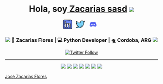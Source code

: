 

<div align="center">
   <h1>Hola, soy<a href="https://github.com/Xukay101"> Zacarias sasd</a> <img src="https://media.giphy.com/media/hvRJCLFzcasrR4ia7z/giphy.gif" width="25px" /> </h1>
</div>

<p align='center'>
   <a href="www.linkedin.com/in/jose-zacarias-flores-developer"><img height="30" src="https://raw.githubusercontent.com/8bithemant/8bithemant/master/linkedin.png?raw=true"></a>&nbsp;&nbsp;
<a href="https://twitter.com/Zaka_827"><img height="30" src="https://raw.githubusercontent.com/8bithemant/8bithemant/master/twitter.png?raw=true"></a>&nbsp;&nbsp;
<a href="https://discordapp.com/users/Z4k4#8851"><img height="30" src="https://raw.githubusercontent.com/github/explore/2a3ce46f963399611d8e2054bb0ce9a4b539296a/topics/discord/discord.png"></a>&nbsp;&nbsp;
 </p>



<div align="center">
<h3><img src="https://media.giphy.com/media/WUlplcMpOCEmTGBtBW/giphy.gif" width="30"> 🔧 Zacarias Flores | 💻 Python Developer | 🛸  Cordoba, ARG <img src="https://media.giphy.com/media/WUlplcMpOCEmTGBtBW/giphy.gif" width="30"></h3>
</div>



<p align="center">
   <a href="https://twitter.com/Zaka_827"><img alt="Twitter Follow" src="https://img.shields.io/twitter/follow/Zaka_827?style=for-the-badge&color=09f&labelColor=black&logo=twitter&label=@Zaka_827"></a>
   <br> <!-- <a href="https://badges.pufler.dev/visits/mayhemantt/mayhemantt"> <img alt="Zacarias github" src="https://badges.pufler.dev/visits/mayhemantt/mayhemantt"> </a> -->
 </p>
 
<hr>
<p align="center">
<img src="https://img.shields.io/badge/Linux-FCC624?style=for-the-badge&logo=linux&logoColor=black"/> 
<img src="https://img.shields.io/badge/pandas-%23150458.svg?style=for-the-badge&logo=pandas&logoColor=white"/> 
<img src="https://img.shields.io/badge/VIM-%2311AB00.svg?style=for-the-badge&logo=vim&logoColor=white"/> 
<img src="https://img.shields.io/badge/NeoVim-%2357A143.svg?&style=for-the-badge&logo=neovim&logoColor=white"/> 
<img src="https://img.shields.io/badge/python%20-%2314354C.svg?&style=for-the-badge&logo=python&logoColor=white"/> 
<img src="https://img.shields.io/badge/git%20-%23F05033.svg?&style=for-the-badge&logo=git&logoColor=white"/> 
<img src="https://img.shields.io/badge/github%20-%23121011.svg?&style=for-the-badge&logo=github&logoColor=white"/>
</p>

<div class="badge-base LI-profile-badge" data-locale="es_ES" data-size="medium" data-theme="dark" data-type="VERTICAL" data-vanity="josé-zacarías-flores-developer" data-version="v1"><a class="badge-base__link LI-simple-link" href="https://ar.linkedin.com/in/jos%C3%A9-zacar%C3%ADas-flores-developer?trk=profile-badge">José Zacarías Flores</a></div>
              
